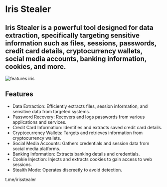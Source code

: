 # Iris Stealer
## Iris Stealer is a powerful tool designed for data extraction, specifically targeting sensitive information such as files, sessions, passwords, credit card details, cryptocurrency wallets, social media accounts, banking information, cookies, and more.

  ![features iris](https://github.com/user-attachments/assets/e0b437e8-129b-4ee4-a51f-b91c0cdb84ad)


## Features
- Data Extraction: Efficiently extracts files, session information, and sensitive data from targeted systems.
- Password Recovery: Recovers and logs passwords from various applications and services.
- Credit Card Information: Identifies and extracts saved credit card details.
- Cryptocurrency Wallets: Targets and retrieves information from cryptocurrency wallets.
- Social Media Accounts: Gathers credentials and session data from social media platforms.
- Banking Information: Extracts banking details and credentials.
- Cookie Injection: Injects and extracts cookies to gain access to web sessions.
- Stealth Mode: Operates discreetly to avoid detection.

t.me/irisstealer
